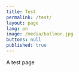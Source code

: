 ```yaml
---
title: Test
permalink: /test/
layout: page
lang: en
image: /media/balloon.jpg
buttons: null
published: true
---
```

A test page
